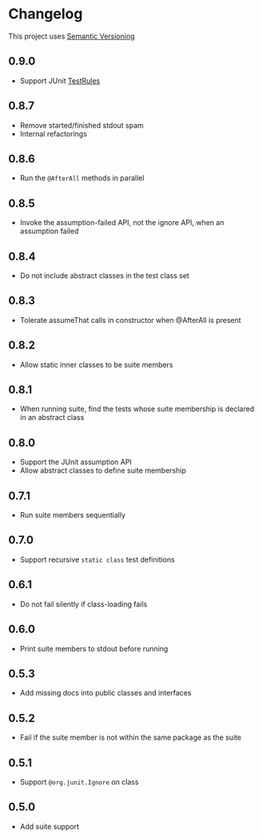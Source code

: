 # Changelog

This project uses [Semantic Versioning](http://semver.org)

## 0.9.0

* Support JUnit
  [TestRules](http://junit-team.github.io/junit/javadoc/4.10/org/junit/rules/TestRule.html)

## 0.8.7

* Remove started/finished stdout spam
* Internal refactorings

## 0.8.6

* Run the `@AfterAll` methods in parallel

## 0.8.5

* Invoke the assumption-failed API, not the ignore API, when an assumption
  failed

## 0.8.4

* Do not include abstract classes in the test class set

## 0.8.3

* Tolerate assumeThat calls in constructor when @AfterAll is present

## 0.8.2

* Allow static inner classes to be suite members

## 0.8.1

* When running suite, find the tests whose suite membership is declared in an
  abstract class

## 0.8.0

* Support the JUnit assumption API
* Allow abstract classes to define suite membership

## 0.7.1

* Run suite members sequentially

## 0.7.0

* Support recursive `static class` test definitions

## 0.6.1

* Do not fail silently if class-loading fails

## 0.6.0

* Print suite members to stdout before running

## 0.5.3

* Add missing docs into public classes and interfaces

## 0.5.2

* Fail if the suite member is not within the same package as the suite

## 0.5.1

* Support `@org.junit.Ignore` on class

## 0.5.0

* Add suite support
